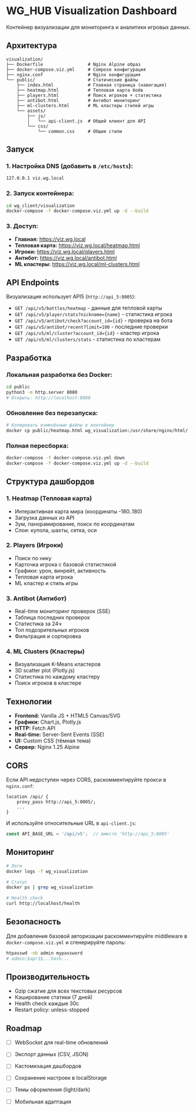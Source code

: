 # WG_HUB Visualization Dashboard

Контейнер визуализации для мониторинга и аналитики игровых данных.

## Архитектура

```
visualization/
├── Dockerfile                 # Nginx Alpine образ
├── docker-compose.viz.yml     # Compose конфигурация
├── nginx.conf                 # Nginx конфигурация
└── public/                    # Статические файлы
    ├── index.html             # Главная страница (навигация)
    ├── heatmap.html           # Тепловая карта боёв
    ├── players.html           # Поиск игроков + статистика
    ├── antibot.html           # Антибот мониторинг
    ├── ml-clusters.html       # ML кластеры стилей игры
    └── assets/
        ├── js/
        │   └── api-client.js  # Общий клиент для API
        └── css/
            └── common.css     # Общие стили
```

## Запуск

### 1. Настройка DNS (добавить в `/etc/hosts`):

```bash
127.0.0.1 viz.wg.local
```

### 2. Запуск контейнера:

```bash
cd wg_client/visualization
docker-compose -f docker-compose.viz.yml up -d --build
```

### 3. Доступ:

- **Главная:** https://viz.wg.local
- **Тепловая карта:** https://viz.wg.local/heatmap.html
- **Игроки:** https://viz.wg.local/players.html
- **Антибот:** https://viz.wg.local/antibot.html
- **ML кластеры:** https://viz.wg.local/ml-clusters.html

## API Endpoints

Визуализация использует API5 (`http://api_5:8005`):

- `GET /api/v5/battles/heatmap` - данные для тепловой карты
- `GET /api/v5/player/stats?nickname={name}` - статистика игрока
- `GET /api/v5/antibot/check?account_id={id}` - проверка на бота
- `GET /api/v5/antibot/recent?limit=100` - последние проверки
- `GET /api/v5/ml/cluster?account_id={id}` - кластер игрока
- `GET /api/v5/ml/clusters/stats` - статистика по кластерам

## Разработка

### Локальная разработка без Docker:

```bash
cd public
python3 -m http.server 8080
# Открыть: http://localhost:8080
```

### Обновление без перезапуска:

```bash
# Копировать изменённые файлы в контейнер
docker cp public/heatmap.html wg_visualization:/usr/share/nginx/html/
```

### Полная пересборка:

```bash
docker-compose -f docker-compose.viz.yml down
docker-compose -f docker-compose.viz.yml up -d --build
```

## Структура дашбордов

### 1. Heatmap (Тепловая карта)
- Интерактивная карта мира (координаты -180..180)
- Загрузка данных из API
- Зум, панорамирование, поиск по координатам
- Слои: купола, шахты, сетка, оси

### 2. Players (Игроки)
- Поиск по нику
- Карточка игрока с базовой статистикой
- Графики: урон, винрейт, активность
- Тепловая карта игрока
- ML кластер и стиль игры

### 3. Antibot (Антибот)
- Real-time мониторинг проверок (SSE)
- Таблица последних проверок
- Статистика за 24ч
- Топ подозрительных игроков
- Фильтрация и сортировка

### 4. ML Clusters (Кластеры)
- Визуализация K-Means кластеров
- 3D scatter plot (Plotly.js)
- Статистика по каждому кластеру
- Поиск игроков в кластере

## Технологии

- **Frontend:** Vanilla JS + HTML5 Canvas/SVG
- **Графики:** Chart.js, Plotly.js
- **HTTP:** Fetch API
- **Real-time:** Server-Sent Events (SSE)
- **UI:** Custom CSS (тёмная тема)
- **Сервер:** Nginx 1.25 Alpine

## CORS

Если API недоступен через CORS, раскомментируйте прокси в `nginx.conf`:

```nginx
location /api/ {
    proxy_pass http://api_5:8005/;
    ...
}
```

И используйте относительные URL в `api-client.js`:

```js
const API_BASE_URL = '/api/v5';  // вместо 'http://api_5:8005'
```

## Мониторинг

```bash
# Логи
docker logs -f wg_visualization

# Статус
docker ps | grep wg_visualization

# Health check
curl http://localhost/health
```

## Безопасность

Для добавления базовой авторизации раскомментируйте middleware в `docker-compose.viz.yml` и сгенерируйте пароль:

```bash
htpasswd -nb admin mypassword
# admin:$apr1$...hash...
```

## Производительность

- Gzip сжатие для всех текстовых ресурсов
- Кэширование статики (7 дней)
- Health check каждые 30с
- Restart policy: unless-stopped

## Roadmap

- [ ] WebSocket для real-time обновлений
- [ ] Экспорт данных (CSV, JSON)
- [ ] Кастомизация дашбордов
- [ ] Сохранение настроек в localStorage
- [ ] Темы оформления (light/dark)
- [ ] Мобильная адаптация









